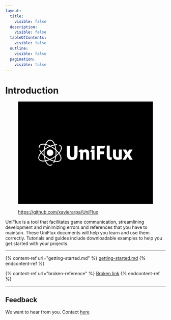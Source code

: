 ```yaml
---
layout:
  title:
    visible: false
  description:
    visible: false
  tableOfContents:
    visible: false
  outline:
    visible: false
  pagination:
    visible: false
---
```


# Introduction

<figure><img src=".gitbook/assets/1.png" alt=""><figcaption><p><a href="https://github.com/xavierarpa/UniFlux">https://github.com/xavierarpa/UniFlux</a></p></figcaption></figure>

UniFlux is a tool that facilitates game communication, streamlining development and minimizing errors and references that you have to maintain. These UniFlux documents will help you learn and use them correctly. Tutorials and guides include downloadable examples to help you get started with your projects.

***

{% content-ref url="getting-started.md" %}
[getting-started.md](getting-started.md)
{% endcontent-ref %}

{% content-ref url="broken-reference" %}
[Broken link](broken-reference)
{% endcontent-ref %}

***

## Feedback

We want to hear from you. Contact [here](https://mail.google.com/mail/u/0/?fs=1\&tf=cm\&source=mailto\&to=arpaxavier@gmail.com)
